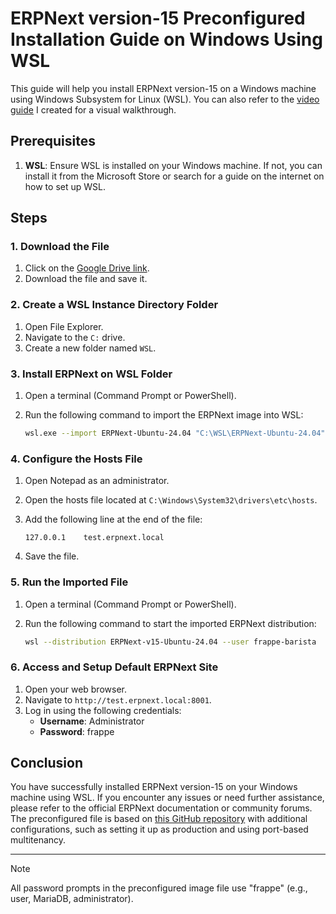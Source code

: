 # ERPNext version-15 Preconfigured Installation Guide on Windows Using WSL

This guide will help you install ERPNext version-15 on a Windows machine using Windows Subsystem for Linux (WSL). You can also refer to the [video guide](https://youtu.be/ZArOYSWXLWo?si=hvHfp8LLQF25QyKO) I created for a visual walkthrough.

## Prerequisites

1. **WSL**: Ensure WSL is installed on your Windows machine. If not, you can install it from the Microsoft Store or search for a guide on the internet on how to set up WSL.

## Steps

### 1. Download the File

1. Click on the [Google Drive link](https://drive.google.com/file/d/1PSlsKOUf2cPp-7pnS7xJgA3nb7gBH3pQ/view?usp=drive_link).
2. Download the file and save it.

### 2. Create a WSL Instance Directory Folder

1. Open File Explorer.
2. Navigate to the `C:` drive.
3. Create a new folder named `WSL`.

### 3. Install ERPNext on WSL Folder

1. Open a terminal (Command Prompt or PowerShell).
2. Run the following command to import the ERPNext image into WSL:

    ```sh
    wsl.exe --import ERPNext-Ubuntu-24.04 "C:\WSL\ERPNext-Ubuntu-24.04" "<path to the downloaded file.tar.gz>"
    ```

### 4. Configure the Hosts File

1. Open Notepad as an administrator.
2. Open the hosts file located at `C:\Windows\System32\drivers\etc\hosts`.
3. Add the following line at the end of the file:

    ```plaintext
    127.0.0.1    test.erpnext.local
    ```

4. Save the file.

### 5. Run the Imported File

1. Open a terminal (Command Prompt or PowerShell).
2. Run the following command to start the imported ERPNext distribution:

    ```sh
    wsl --distribution ERPNext-v15-Ubuntu-24.04 --user frappe-barista
    ```

### 6. Access and Setup Default ERPNext Site

1. Open your web browser.
2. Navigate to `http://test.erpnext.local:8001`.
3. Log in using the following credentials:
    - **Username**: Administrator
    - **Password**: frappe

## Conclusion

You have successfully installed ERPNext version-15 on your Windows machine using WSL. If you encounter any issues or need further assistance, please refer to the official ERPNext documentation or community forums. The preconfigured file is based on [this GitHub repository](https://github.com/D-codE-Hub/-Frappe-ERPNext-Version-15--in-Ubuntu-24.04-LTS) with additional configurations, such as setting it up as production and using port-based multitenancy.

---

> [!NOTE]
> All password prompts in the preconfigured image file use "frappe" (e.g., user, MariaDB, administrator).
